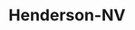 ---
title: Henderson-NV
slug: henderson-nv
f_state:
- cms/state/nevada.md
f_locations:
- cms/payday-loan/advance-america-2065.md
- cms/payday-loan/auto-title-loan-store-4959.md
- cms/payday-loan/casa-de-cambio-6088.md
- cms/payday-loan/cash-back-pay-day-loan-6728.md
- cms/payday-loan/cash-castle-6757.md
- cms/payday-loan/cash-express-7246.md
- cms/payday-loan/cash-genie-7570.md
- cms/payday-loan/cash-plus-8231.md
- cms/payday-loan/cash-plus-8307.md
- cms/payday-loan/cash-plus-8308.md
- cms/payday-loan/cash-today-loans-8809.md
- cms/payday-loan/cash-today-loans-8810.md
- cms/payday-loan/check-city-11074.md
- cms/payday-loan/check-city-11076.md
- cms/payday-loan/check-city-11077.md
- cms/payday-loan/check-city-11078.md
- cms/payday-loan/check-city-11079.md
- cms/payday-loan/checkloans-14275.md
- cms/payday-loan/checks-plus-14675.md
- cms/payday-loan/checks-plus-14676.md
- cms/payday-loan/dollar-loan-center-16053.md
- cms/payday-loan/dollar-loan-center-16056.md
- cms/payday-loan/dollar-loan-center-16057.md
- cms/payday-loan/dollar-loan-center-16058.md
- cms/payday-loan/fastbucks-17907.md
- cms/payday-loan/fastbucks-17908.md
- cms/payday-loan/mazzz-dinero-rapido-iii-20717.md
- cms/payday-loan/money-tree-21789.md
- cms/payday-loan/money-n-advance-21824.md
- cms/payday-loan/moneytree-21886.md
- cms/payday-loan/moneytree-21887.md
- cms/payday-loan/moneytree-21888.md
- cms/payday-loan/quick-cash-24899.md
- cms/payday-loan/quick-cash-24901.md
- cms/payday-loan/quick-cash-24902.md
- cms/payday-loan/quick-cash-24903.md
- cms/payday-loan/quick-cash-24904.md
- cms/payday-loan/rapid-cash-25696.md
- cms/payday-loan/rapid-cash-25697.md
- cms/payday-loan/rapid-cash-25698.md
- cms/payday-loan/rapid-cash-25699.md
- cms/payday-loan/rapid-cash-25700.md
- cms/payday-loan/rapid-cash-25701.md
- cms/payday-loan/warm-springs-check-cashing-28634.md
- cms/payday-loan/warm-springs-check-cashing-28635.md
updated-on: '2024-05-30T13:41:28.615Z'
created-on: '2024-05-30T13:41:28.615Z'
published-on: '2024-05-30T13:54:32.469Z'
f_city: Henderson
layout: '[city].html'
tags: city
---